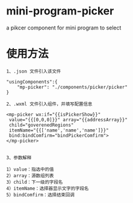 # mini-program-picker
a pikcer component for mini program to select 

# 使用方法
	1、.json 文件引入该文件

    "usingComponents":{
        "mp-picker": "./components/picker/picker"
    }

    2、.wxml 文件引入组件，并填写配置信息

    <mp-picker wx:if="{{isPickerShow}}"
     value="{{[0,0,0]}}" array="{{addressArray}}" 
     child="goverenedRegions"
     itemName="{{['name','name','name']}}"
     bind:bindComfirm="bindPickerComfirm">
    </mp-picker>


    3、参数解释

    1）value：指选中的值
    2）array：源数组列表
    3）child：下一级的字段名
    4）itemName：选择器显示文字的字段名
    5）bindComfirm：选择结束回调
